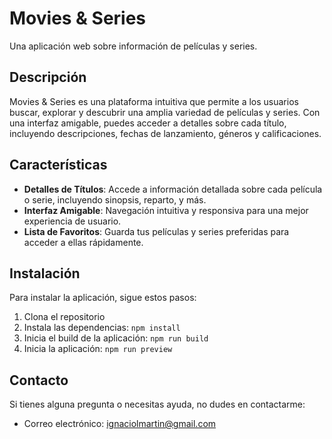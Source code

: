 # Movies & Series

Una aplicación web sobre información de películas y series.

## Descripción

Movies & Series es una plataforma intuitiva que permite a los usuarios buscar, explorar y descubrir una amplia variedad de películas y series. Con una interfaz amigable, puedes acceder a detalles sobre cada título, incluyendo descripciones, fechas de lanzamiento, géneros y calificaciones.

## Características

- **Detalles de Títulos**: Accede a información detallada sobre cada película o serie, incluyendo sinopsis, reparto, y más.
- **Interfaz Amigable**: Navegación intuitiva y responsiva para una mejor experiencia de usuario.
- **Lista de Favoritos**: Guarda tus películas y series preferidas para acceder a ellas rápidamente.

## Instalación

Para instalar la aplicación, sigue estos pasos:

1. Clona el repositorio
2. Instala las dependencias: `npm install`
3. Inicia el build de la aplicación: `npm run build`
4. Inicia la aplicación: `npm run preview`

## Contacto

Si tienes alguna pregunta o necesitas ayuda, no dudes en contactarme:

* Correo electrónico: [ignaciolmartin@gmail.com](mailto:ignaciolmartin@gmail.com)